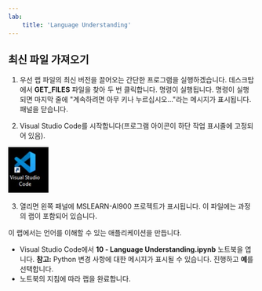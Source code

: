 ```yaml
---
lab:
    title: 'Language Understanding'
---
```


## 최신 파일 가져오기 

1. 우선 랩 파일의 최신 버전을 끌어오는 간단한 프로그램을 실행하겠습니다. 데스크탑에서 **GET_FILES** 파일을 찾아 두 번 클릭합니다. 명령이 실행됩니다. 명령이 실행되면 마지막 줄에 "계속하려면 아무 키나 누르십시오..."라는 메시지가 표시됩니다. 패널을 닫습니다.

2.  Visual Studio Code를 시작합니다(프로그램 아이콘이 하단 작업 표시줄에 고정되어 있음). 

![Visual Studio Code 아이콘](./images/vscode.jpg)

3. 열리면 왼쪽 패널에 MSLEARN-AI900 프로젝트가 표시됩니다. 이 파일에는 과정의 랩이 포함되어 있습니다. 

이 랩에서는 언어를 이해할 수 있는 애플리케이션을 만듭니다. 

-  Visual Studio Code에서 **10 - Language Understanding.ipynb** 노트북을 엽니다. 
    **참고:** Python 변경 사항에 대한 메시지가 표시될 수 있습니다. 진행하고 **예**를 선택합니다.
-  노트북의 지침에 따라 랩을 완료합니다.
